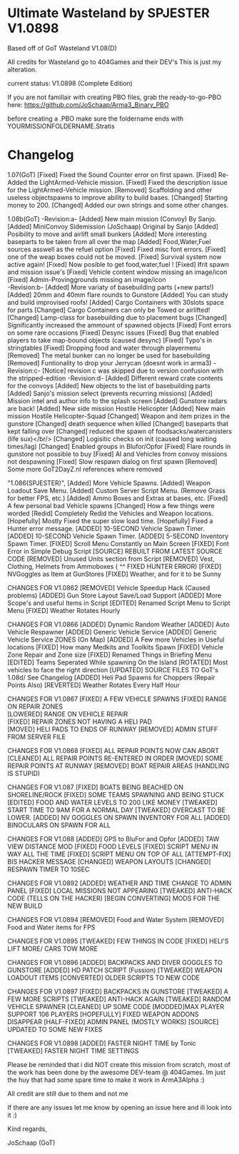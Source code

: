 Ultimate Wasteland by SPJESTER V1.0898
==================================
Based off of GoT Wasteland V1.08(D)

All credits for Wasteland go to 404Games and their DEV's
This is just my alteration.

current status: V1.0898 (Complete Edition)

If you are not famillair with creating PBO files, grab the ready-to-go-PBO here: 
https://github.com/JoSchaap/Arma3_Binary_PBO

before creating a .PBO make sure the foldername ends with YOURMISSIONFOLDERNAME.Stratis

Changelog
=========
1.07(GoT)
[Fixed] Fixed the Sound Counter error on first spawn.
[Fixed] Re-Added the LightArmed-Vehicle mission.
[Fixed] Fixed the description issue for the LightArmed-Vehicle mission.
[Removed] Scaffolding and other useless objectspawns to improve ability to build bases.
[Changed] Starting money to 200.
[Changed] Added our own strings and some other changes.

1.08b(GoT)
-Revision:a-
[Added] New main mission (Convoy) By Sanjo.
[Added] MiniConvoy Sidemission (JoSchaap) Original by Sanjo
[Added] Posibility to move and airlift small bunkers
[Added] More interesting baseparts to be taken from all over the map
[Added] Food,Water,Fuel sources asswell as the refuel option
[Fixed] Fixed misc font errors.
[Fixed] one of the weap boxes could not be moved.
[Fixed] Survival system now active again!
[Fixed] Now posible to get food,water,fuel !
[Fixed] Ifrit spawn and mission issue's
[Fixed] Vehicle content window missing an image/icon
[Fixed] Admin-Provinggrounds missing an image/icon<br>
-Revision:b-
[Added] More variaty of basebuilding parts (+new parts!)
[Added] 20mm and 40mm flare rounds to Gunstore
[Added] You can study and build improvised roofs!
[Added] Cargo Containers with 30slots space for parts
[Changed] Cargo Containers can only be Towed or airlifted!
[Changed] Lamp-class for basebuilding due to placement bugs
[Changed] Significantly increased the ammount of spawned objects
[Fixed] Font errors on some rare occasions
[Fixed] Desync issues
[Fixed] Bug that enabled players to take map-bound objects (caused desync)
[Fixed] Typo's in stringtables
[Fixed] Dropping food and water through playermenu
[Removed] The metal bunker can no longer be used for basebuilding
[Removed] Funtionality to drop your Jerrycan (doesnt work in arma3)
-Revision:c-
[Notice] revision c was skipped due to version confusion with the stripped-edition
-Revision:d-
[Added] Different reward crate contents for the convoys
[Added] New objects to the list of basebuilding parts
[Added] Sanjo's mission select (prevents recurring missions)
[Added] Mission intel and author info to the splash screen
[Added] Gunstore radars are back!
[Added] New side mission Hostile Helicopter
[Added] New main mission Hostile Helicopter-Squad
[Changed] Weapon and item prizes in the gunstore
[Changed] death sequence when killed
[Changed] baseparts that kept falling over
[Changed] reduced the spawn of foodsacks/watercanisters (life sux)</br/>
[Changed] Logisitic checks on init (caused long waiting times/lag)
[Changed] Enabled groups in Blufor/Opfor 
[Fixed] Flare rounds in gunstore not possible to buy
[Fixed] AI and Vehicles from convoy missions not despawning
[Fixed] Slow respawn dialog on first spawn
[Removed] Some more GoT2DayZ.nl references where removed

"1.086(SPJESTER)",
[Added] More Vehicle Spawns.
[Added] Weapon Loadout Save Menu.
[Added] Custom Server Script Menu.
(Remove Grass for better FPS, etc.)
[Added] Ammo Boxes and Extras at bases, etc.
[Fixed] A few personal bad Vehicle spawns
[Changed] How a few things were worded
[Redid] Completely Redid the Vehicles and Weapon locations.
[Hopefully] Mostly Fixed the super slow load time.
[Hopefully] Fixed a Hunter error message.
[ADDED] 10-SECOND Vehicle Spawn Timer.
[ADDED] 10-SECOND Vehicle Spawn Timer.
[ADDED] 5-SECOND Inventory Spawn Timer.
[FIXED] Scroll Menu Constantly on Main Screen
[FIXED] Font Error in Simple Debug Script
[SOURCE] REBUILT FROM LATEST SOURCE CODE
[REMOVED] Unused Units section from Script
[REMOVED] Vest, Clothing, Helmets from Ammoboxes
( ^^ FIXED HUNTER ERROR)
[FIXED] NVGoggles as Item at GunStores
[FIXED] Weather, and for it to be Sunny


CHANGES FOR V1.0862
[REMOVED] Vehicle Speedup Hack (Caused problems)
[ADDED] Gun Store Layout Save/Load Support
[ADDED] More Scope's and useful Items in Script
[EDITED] Renamed Script Menu to Script Menu
[FIXED] Weather Rotates Hourly

CHANGES FOR V1.0866
[ADDED] Dynamic Random Weather
[ADDED] Auto Vehicle Respawner
[ADDED] Generic Vehicle Service
[ADDED] Generic Vehicle Service ZONES (On Map)
[ADDED] A Few more Vehicles in Useful locations
[FIXED] How many Medkits and Toolkits Spawn
[FIXED] Vehicle Zone Repair and Zone size
[FIXED] Renamed Things in Briefing Menu
[EDITED] Teams Seperated While spawning On the Island
[ROTATED] Most vehicles to face the right direction
[UPDATED] SOURCE FILES TO GoT's 1.08d/ See Changelog
[ADDED] Heli Pad Spawns for Choppers (Repair Points Also)
[REVERTED] Weather Rotates Every Half Hour	

CHANGES FOR V1.0867
[FIXED] A FEW VEHICLE SPAWNS
[FIXED] RANGE ON REPAIR ZONES	
[LOWERED] RANGE ON VEHICLE REPAIR	
[FIXED] REPAIR ZONES NOT HAVING A HELI PAD	
[MOVED] HELI PADS TO ENDS OF RUNWAY
[REMOVED] ADMIN STUFF FROM SERVER FILE

CHANGES FOR V1.0868
[FIXED] ALL REPAIR POINTS NOW CAN ABORT
[CLEANED] ALL REPAIR POINTS RE-ENTERED IN ORDER
[MOVED] SOME REPAIR POINTS AT RUNWAY
[REMOVED] BOAT REPAIR AREAS (HANDLING IS STUPID)


CHANGES FOR V1.087
[FIXED] BOATS BEING BEACHED ON SHORELINE/ROCK
[FIXED] SOME TEAMS SPAWNING AND BEING STUCK
[EDITED] FOOD AND WATER LEVELS TO 200 LIKE MONEY
[TWEAKED] START TIME TO 9AM FOR A NORMAL DAY
[TWEAKED] OVERCAST TO BE LOWER.
[ADDED] NV GOGGLES ON SPAWN INVENTORY FOR ALL
[ADDED] BINOCULARS ON SPAWN FOR ALL


CHANGES FOR V1.088
[ADDED] GPS to BluFor and Opfor
[ADDED] TAW VIEW DISTANCE MOD
[FIXED] FOOD LEVELS
[FIXED] SCRIPT MENU IN WAY ALL THE TIME
[FIXED] SCRIPT MENU ON TOP OF ALL
[ATTEMPT-FIX] BIS HACKER MESSAGE
[CHANGED] WEAPON LAYOUTS
[CHANGED] RESPAWN TIMER TO 10SEC

CHANGES FOR V1.0892
[ADDED] WEATHER AND TIME CHANGE TO ADMIN PANEL
[FIXED] LOCAL MISSIONS NOT APPEARING
[TWEAKED] ANTI-HACK CODE (TELLS ON THE HACKER)
[BEGIN CONVERTING] MODS FOR THE NEW BUILD	

CHANGES FOR V1.0894
[REMOVED] Food and Water System
[REMOVED] Food and Water items for FPS

CHANGES FOR V1.0895
[TWEAKED] FEW THINGS IN CODE
[FIXED] HELI'S LIFT MORE/ CARS TOW MORE

CHANGES FOR V1.0896
[ADDED] BACKPACKS AND DIVER GOGGLES TO GUNSTORE
[ADDED] HD PATCH SCRIPT (Fussion)
[TWEAKED] WEAPON LOADOUT ITEMS
[CONVERTED] OLDER SCRIPTS TO NEW CODE
		
CHANGES FOR V1.0897
[FIXED] BACKPACKS IN GUNSTORE
[TWEAKED] A FEW MORE SCRIPTS
[TWEAKED] ANTI-HACK AGAIN
[TWEAKED] RANDOM VEHICLE SPAWNER
[CLEANED] UP SOME CODE
[MODDED]MAX PLAYER SUPPORT 106 PLAYERS
[HOPEFULLY]	FIXED WEAPON ADDONS DISAPPEAR
[HALF-FIXED] ADMIN PANEL (MOSTLY WORKS)
[SOURCE] UPDATED TO SOME NEW FIXES
	
CHANGES FOR V1.0898
[ADDED] FASTER NIGHT TIME by Tonic
[TWEAKED] FASTER NIGHT TIME SETTINGS

		
Please be reminded that i did NOT create this mission from scratch, most of the work has been done by the awesome DEV-team @ 404Games. Im just the huy that had some spare time to make it work in ArmA3Alpha :)

All credit are still due to them and not me


If there are any issues let me know by opening an issue here and ill look into it :)


Kind regards,

JoSchaap (GoT) 
